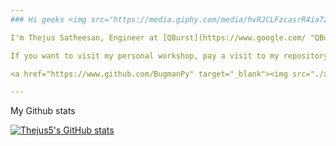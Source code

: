 ```yaml
---
### Hi geeks <img src="https://media.giphy.com/media/hvRJCLFzcasrR4ia7z/giphy.gif" width="25px">

I'm Thejus Satheesan, Engineer at [QBurst](https://www.google.com/ "QBurst Homepage"). I'm currently working as a front-end React developer. This is not my personal repository. This is my professional repository backed by QBurst.

If you want to visit my personal workshop, pay a visit to my repository

<a href="https://www.github.com/BugmanPy" target="_blank"><img src="./assets/images/buttonTwo.png" alt="BugmanPy github link" width="150" ></a>

---
```

My Github stats 

[![Thejus5's GitHub stats](https://github-readme-stats.vercel.app/api?username=Thejus5&show_icons=true&icon_color=fff&text_color=fff&bg_color=FF726F&line_height=30&hide_title=true&title_color=0366d6)](https://github.com/anuraghazra/github-readme-stats)

<!--

**Thejus5/Thejus5** is a ✨ _special_ ✨ repository because its `README.md` (this file) appears on your GitHub profile.

Here are some ideas to get you started:

- 🔭 I’m currently working on ...
- 🌱 I’m currently learning ...
- 👯 I’m looking to collaborate on ...
- 🤔 I’m looking for help with ...
- 💬 Ask me about ...
- 📫 How to reach me: ...
- 😄 Pronouns: ...
- ⚡ Fun fact: ...
-->
